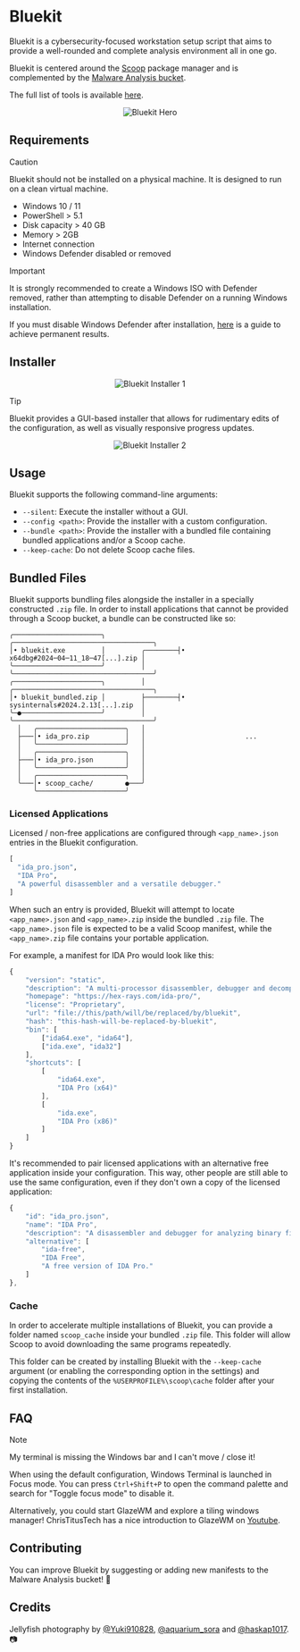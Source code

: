 # Bluekit

Bluekit is a cybersecurity-focused workstation setup script that aims to provide a well-rounded and complete analysis environment all in one go.

Bluekit is centered around the [Scoop](https://scoop.sh/) package manager and is complemented by the [Malware Analysis bucket](https://github.com/Donaldduck8/malware-analysis-bucket).

The full list of tools is available [here](https://github.com/Donaldduck8/bluekit/blob/master/data.py).

<p align="center">
  <img src="img/hero_2.webp" alt="Bluekit Hero">
</p>

## Requirements

> [!CAUTION]
> Bluekit should not be installed on a physical machine. It is designed to run on a clean virtual machine.

* Windows 10 / 11
* PowerShell > 5.1
* Disk capacity > 40 GB
* Memory > 2GB
* Internet connection
* Windows Defender disabled or removed

> [!IMPORTANT]
> It is strongly recommended to create a Windows ISO with Defender removed, rather than attempting to disable Defender on a running Windows installation.
>
> If you must disable Windows Defender after installation, [here](https://lazyadmin.nl/win-11/turn-off-windows-defender-windows-11-permanently/) is a guide to achieve permanent results.

## Installer

<p align="center">
  <img src="img/installer_1.webp" alt="Bluekit Installer 1">
</p>

> [!TIP]
> Bluekit provides a GUI-based installer that allows for rudimentary edits of the configuration, as well as visually responsive progress updates.

<p align="center">
  <img src="img/installer_2.webp" alt="Bluekit Installer 2">
</p>

## Usage

Bluekit supports the following command-line arguments:

- `--silent`: Execute the installer without a GUI.
- `--config <path>`: Provide the installer with a custom configuration.
- `--bundle <path>`: Provide the installer with a bundled file containing bundled applications and/or a Scoop cache.
- `--keep-cache`: Do not delete Scoop cache files.

## Bundled Files

Bluekit supports bundling files alongside the installer in a specially constructed `.zip` file. In order to install applications that cannot be provided through a Scoop bucket, a bundle can be constructed like so:

```
╭──────────────────────╮                  ╭───────────────────────────────────╮
│• bluekit.exe         │         ╭────────┤• x64dbg#2024─04─11_18─47[...].zip │
╰──────────────────────╯         │        ╰───────────────────────────────────╯
╭──────────────────────╮         │        ╭───────────────────────────────────╮
│• bluekit_bundled.zip │         ├────────┤• sysinternals#2024.2.13[...].zip  │
╰─●────────────────────╯         │        ╰───────────────────────────────────╯
  │   ╭──────────────────────╮   │                                             
  ├───│• ida_pro.zip         │   │                         ...                 
  │   ╰──────────────────────╯   │                                             
  │   ╭──────────────────────╮   │                                             
  ├───│• ida_pro.json        │   │                                             
  │   ╰──────────────────────╯   │                                             
  │   ╭──────────────────────╮   │                                             
  ╰───│• scoop_cache/        ●───╯                                             
      ╰──────────────────────╯                                                 
```

### Licensed Applications

Licensed / non-free applications are configured through `<app_name>.json` entries in the Bluekit configuration.

```python
[
  "ida_pro.json",
  "IDA Pro",
  "A powerful disassembler and a versatile debugger."
]
```

When such an entry is provided, Bluekit will attempt to locate `<app_name>.json` and `<app_name>.zip` inside the bundled `.zip` file. The `<app_name>.json` file is expected to be a valid Scoop manifest, while the `<app_name>.zip` file contains your portable application.

For example, a manifest for IDA Pro would look like this:

```javascript
{
    "version": "static",
    "description": "A multi-processor disassembler, debugger and decompiler",
    "homepage": "https://hex-rays.com/ida-pro/",
    "license": "Proprietary",
    "url": "file://this/path/will/be/replaced/by/bluekit",
    "hash": "this-hash-will-be-replaced-by-bluekit",
    "bin": [
        ["ida64.exe", "ida64"],
        ["ida.exe", "ida32"]
    ],
    "shortcuts": [
        [
            "ida64.exe",
            "IDA Pro (x64)"
        ],
        [
            "ida.exe",
            "IDA Pro (x86)"
        ]
    ]
}
```

It's recommended to pair licensed applications with an alternative free application inside your configuration. This way, other people are still able to use the same configuration, even if they don't own a copy of the licensed application:

```javascript
{
    "id": "ida_pro.json",
    "name": "IDA Pro",
    "description": "A disassembler and debugger for analyzing binary files.",
    "alternative": [
        "ida-free",
        "IDA Free",
        "A free version of IDA Pro."
    ]
},
```

### Cache

In order to accelerate multiple installations of Bluekit, you can provide a folder named ``scoop_cache`` inside your bundled `.zip` file. This folder will allow Scoop to avoid downloading the same programs repeatedly. 

This folder can be created by installing Bluekit with the `--keep-cache` argument (or enabling the corresponding option in the settings) and copying the contents of the `%USERPROFILE%\scoop\cache` folder after your first installation.

## FAQ

> [!NOTE]
> My terminal is missing the Windows bar and I can't move / close it!

When using the default configuration, Windows Terminal is launched in Focus mode. You can press `Ctrl+Shift+P` to open the command palette and search for "Toggle focus mode" to disable it.

Alternatively, you could start GlazeWM and explore a tiling windows manager! ChrisTitusTech has a nice introduction to GlazeWM on [Youtube](https://www.youtube.com/watch?v=0I8HyVMKEeo).


## Contributing

You can improve Bluekit by suggesting or adding new manifests to the Malware Analysis bucket! 💙

## Credits

Jellyfish photography by [@Yuki910828](https://twitter.com/Yuki910828), [@aquarium_sora](https://twitter.com/aquarium_sora) and [@haskap1017](https://twitter.com/haskap1017). 📷
